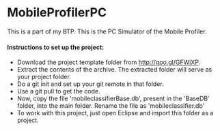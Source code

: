 MobileProfilerPC
================

This is a part of my BTP. This is the PC Simulator of the Mobile Profiler.

#### Instructions to set up the project:
* Download the project template folder from http://goo.gl/GFWiXP.
* Extract the contents of the archive. The extracted folder will serve as your project folder.
* Do a git init and set up your git remote in that folder. 
* Use a git pull to get the code.
* Now, copy the file 'mobileclassifierBase.db', present in the 'BaseDB' folder, into the main folder. Rename the file as 'mobileclassifier.db'
* To work with this project, just open Eclipse and import this folder as a project.